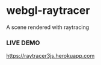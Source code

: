 # webgl-raytracer
A scene rendered with raytracing 

### LIVE DEMO
https://raytracer3js.herokuapp.com
